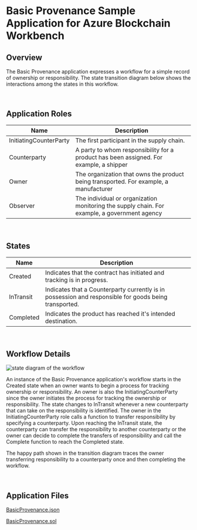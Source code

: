 Basic Provenance Sample Application for Azure Blockchain Workbench
==============================

Overview
---------

The Basic Provenance application expresses a workflow for a simple record of
ownership or responsibility.  The state transition diagram below shows the
interactions among the states in this workflow.

<br />

Application Roles
------------------

| Name                   | Description                                       |
|------------------------|---------------------------------------------------|
| InitiatingCounterParty | The first participant in the supply chain. |
| Counterparty | A party to whom responsibility for a product has been assigned. For example, a shipper |
| Owner | The organization that owns the product being transported. For example, a manufacturer |
| Observer | The individual or organization monitoring the supply chain. For example, a government agency |

 <br />

States
-------

| Name                   | Description                                       |
|------------------------|---------------------------------------------------|
|Created |Indicates that the contract has initiated and tracking is in progress. |
|InTransit |Indicates that a Counterparty currently is in possession and responsible for goods being transported.|
|Completed |Indicates the product has reached it's intended destination.|

<br />

Workflow Details
----------------

![state diagram of the workflow](https://raw.githubusercontent.com/truffle-box/azure-basic-provenance-box/master/media/c3d3c6764f6ae1e565c0929d2f2fed48.png)

An instance of the Basic Provenance application's workflow starts in the Created
state when an owner wants to begin a process for tracking ownership or
responsibility.  An owner is also the InitiatingCounterParty since the owner
initiates the process for tracking the ownership or responsibility.  The state
changes to InTransit whenever a new counterparty that can take on the
responsibility is identified.  The owner in the InitiatingCounterParty role
calls a function to transfer responsibility by specifying a counterparty.  Upon
reaching the InTransit state, the counterparty can transfer the responsibility
to another counterparty or the owner can decide to complete the transfers of
responsibility and call the Complete function to reach the Completed state.

The happy path shown in the transition diagram traces the owner transferring
responsibility to a counterparty once and then completing the workflow.

<br />

Application Files
-----------------
[BasicProvenance.json](https://raw.githubusercontent.com/truffle-box/azure-basic-provenance-box/master/BasicProvenance.json)

[BasicProvenance.sol](https://raw.githubusercontent.com/truffle-box/azure-basic-provenance-box/master/contracts/BasicProvenance.sol)
